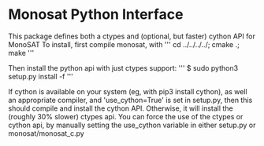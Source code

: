 # Monosat Python Interface
This package defines both a ctypes and (optional, but faster) cython API for MonoSAT
To install, first compile monosat, with
'''
cd ../../../../; cmake .; make
'''

Then install the python api with just ctypes support:
'''
$ sudo python3 setup.py install -f
'''

If cython is available on your system (eg, with pip3 install cython), as well an appropriate compiler, 
and 'use_cython=True' is set in setup.py, then this should compile and install the cython API.
Otherwise, it will install the (roughly 30% slower) ctypes api.
You can force the use of the ctypes or cython api, by manually setting the use_cython variable in either setup.py or monosat/monosat_c.py  

